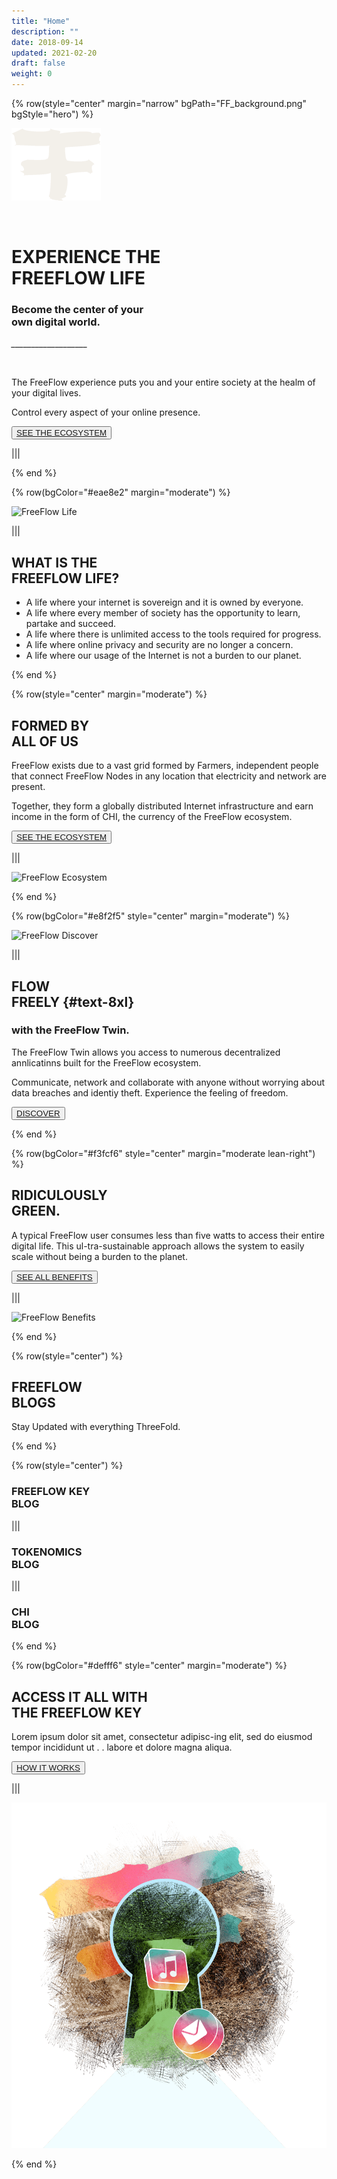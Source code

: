 ```yaml
---
title: "Home"
description: ""
date: 2018-09-14
updated: 2021-02-20
draft: false
weight: 0
---
```


<!-- section 1 (header) -->

{% row(style="center" margin="narrow" bgPath="FF_background.png" bgStyle="hero") %}

![FF Logo](FF_landing.png#mx-auto) 

<br>

# EXPERIENCE THE <br> **FREEFLOW LIFE**

### **Become the center of your** <br> **own digital world.**

*___________________*

<br>

The FreeFlow experience puts you and your entire society at the healm of your digital lives. 

Control every aspect of your online presence.

<button>[SEE THE ECOSYSTEM]("/ecosystem")</button>

|||


{% end %}

<!-- section 2 (FF LIFE) -->

{% row(bgColor="#eae8e2" margin="moderate") %}


![FreeFlow Life](FF_life.png)

|||

## WHAT IS THE <br> **FREEFLOW LIFE?**

* A life where your internet is sovereign and it is owned by everyone.
* A life where every member of society has the opportunity to learn, partake and succeed. 
* A life where there is unlimited access to the tools required for progress. 
* A life where online privacy and security are no longer a concern. 
* A life where our usage of the Internet is not a burden to our planet. 

{% end %}

<!-- section 3 (ECOSYSTEM) -->

{% row(style="center" margin="moderate") %}

## FORMED BY <br> **ALL OF US**

FreeFlow exists due to a vast grid formed by Farmers, independent people that connect FreeFlow Nodes in any location that electricity and network are present. 

Together, they form a globally distributed Internet infrastructure and earn income in the form of CHI, the currency of the FreeFlow ecosystem. 

<button>[SEE THE ECOSYSTEM]("/ecosystem")</button>

|||

![FreeFlow Ecosystem](FF_ecosystem.png)

{% end %}

<!-- section 4 (DISCOVER) -->

{% row(bgColor="#e8f2f5" style="center" margin="moderate") %}

![FreeFlow Discover](FF_discover.png)

|||

## **FLOW** <br> FREELY {#text-8xl}

### **with the FreeFlow Twin.**

The FreeFlow Twin allows you access to numerous decentralized annlicatinns built for the FreeFlow ecosystem. 

Communicate, network and collaborate with anyone without worrying about data breaches and identiy theft. Experience the feeling of freedom. 

<button>[DISCOVER]("/discover")</button>

{% end %}

<!-- section 5 (BENEFITS) -->

{% row(bgColor="#f3fcf6" style="center" margin="moderate lean-right") %}

## RIDICULOUSLY <br> **GREEN.**

A typical FreeFlow user consumes less than five watts to access their entire digital life. This ul-tra-sustainable approach allows the system to easily scale without being a burden to the planet. 

<button>[SEE ALL BENEFITS]("/benefits")</button>

|||

![FreeFlow Benefits](FF_benefits.png)

{% end %}

<!-- section 6 (BLOGS) -->

{% row(style="center") %}

## FREEFLOW <br> **BLOGS**

Stay Updated with everything ThreeFold.

{% end %}

{% row(style="center") %}

### FREEFLOW KEY <br> **BLOG**

|||

### TOKENOMICS <br> **BLOG**

|||

### CHI <br> **BLOG**

{% end %}

<!-- section 6 (HOW IT WORKS) -->

{% row(bgColor="#defff6" style="center" margin="moderate") %}

## ACCESS IT ALL WITH <br> **THE FREEFLOW KEY**

Lorem ipsum dolor sit amet, consectetur adipisc-ing elit, sed do eiusmod tempor incididunt ut . . labore et dolore magna aliqua. 

<button>[HOW IT WORKS]("/howitworks")</button>

|||

![FreeFlow Benefits](ff_landing_key.png)

{% end %}
